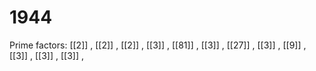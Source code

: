 # 1944

Prime factors: [[2]] , [[2]] , [[2]] , [[3]] , [[81]] , [[3]] , [[27]] , [[3]] , [[9]] , [[3]] , [[3]] , [[3]] , 